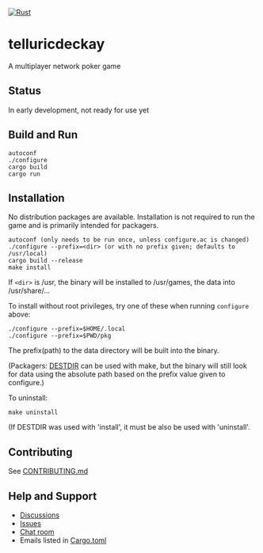 [![Rust](https://github.com/TelluricDeckay/telluricdeckay/workflows/Rust/badge.svg?branch=trunk)](https://github.com/TelluricDeckay/telluricdeckay/actions?query=workflow%3ARust)

# telluricdeckay

A multiplayer network poker game

## Status

In early development, not ready for use yet

## Build and Run

    autoconf
    ./configure
    cargo build
    cargo run

## Installation

No distribution packages are available. Installation is not required to
run the game and is primarily intended for packagers.

    autoconf (only needs to be run once, unless configure.ac is changed)
    ./configure --prefix=<dir> (or with no prefix given; defaults to /usr/local)
    cargo build --release
    make install

If `<dir>` is /usr, the binary will be installed to /usr/games, the data into
/usr/share/...

To install without root privileges, try one of these when running
`configure` above:

    ./configure --prefix=$HOME/.local
    ./configure --prefix=$PWD/pkg

The prefix(path) to the data directory will be built into the binary.

(Packagers: [DESTDIR](https://www.gnu.org/prep/standards/html_node/DESTDIR.html)
can be used with make, but the binary will still look for data using
the absolute path based on the prefix value given to configure.)

To uninstall:

    make uninstall

(If DESTDIR was used with 'install', it must be also be used with 'uninstall'.

## Contributing

See
[CONTRIBUTING.md](https://github.com/TelluricDeckay/telluricdeckay/blob/trunk/CONTRIBUTING.md)

## Help and Support

* [Discussions](https://github.com/TelluricDeckay/telluricdeckay/discussions)
* [Issues](https://github.com/TelluricDeckay/telluricdeckay/issues)
* [Chat room](https://telluric-deckay.zulipchat.com/)
* Emails listed in [Cargo.toml](https://github.com/TelluricDeckay/telluricdeckay/blob/trunk/Cargo.toml)
